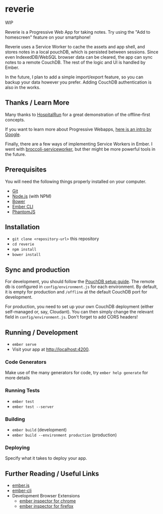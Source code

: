 # reverie

WIP

Reverie is a Progressive Web App for taking notes.
Try using the "Add to homescreen" feature on your smartphone!

Reverie uses a Service Worker to cache the assets and app shell, and stores notes in a local pouchDB, which is persisted between sessions.
Since even IndexedDB/WebSQL browser data can be cleared, the app can sync notes to a remote CouchDB.
The rest of the logic and UI is handled by Ember.

In the future, I plan to add a simple import/export feature, so you can backup your data however you prefer.
Adding CouchDB authentication is also in the works.

## Thanks / Learn More
Many thanks to
[HospitalRun](https://github.com/HospitalRun/hospitalrun-frontend) for a great
demonstration of the offline-first concepts.

If you want to learn more about Progressive Webapps, [here is an intro by
Google](https://developers.google.com/web/progressive-web-apps/).

Finally, there are a few ways of implementing Service Workers in Ember.
I went with
[broccoli-serviceworker](https://github.com/jkleinsc/broccoli-serviceworker),
but ther might be more powerful tools in the future.

## Prerequisites

You will need the following things properly installed on your computer.

* [Git](https://git-scm.com/)
* [Node.js](https://nodejs.org/) (with NPM)
* [Bower](https://bower.io/)
* [Ember CLI](https://ember-cli.com/)
* [PhantomJS](http://phantomjs.org/)

## Installation

* `git clone <repository-url>` this repository
* `cd reverie`
* `npm install`
* `bower install`

## Sync and production
For development, you should follow the [PouchDB setup
guide](https://pouchdb.com/guides/).
The remote db is configured in `config/environment.js` for each environment.
By default, it is empty for production and `/offline` at the default CouchDB
port for development.

For production, you need to set up your own CouchDB deployment (either
self-managed or, say, Cloudant).
You can then simply change the relevant field in `config/environment.js`.
Don't forget to add CORS headers!

## Running / Development

* `ember serve`
* Visit your app at [http://localhost:4200](http://localhost:4200).

### Code Generators

Make use of the many generators for code, try `ember help generate` for more details

### Running Tests

* `ember test`
* `ember test --server`

### Building

* `ember build` (development)
* `ember build --environment production` (production)

### Deploying

Specify what it takes to deploy your app.

## Further Reading / Useful Links

* [ember.js](http://emberjs.com/)
* [ember-cli](https://ember-cli.com/)
* Development Browser Extensions
  * [ember inspector for chrome](https://chrome.google.com/webstore/detail/ember-inspector/bmdblncegkenkacieihfhpjfppoconhi)
  * [ember inspector for firefox](https://addons.mozilla.org/en-US/firefox/addon/ember-inspector/)
